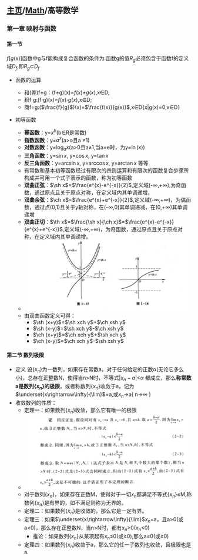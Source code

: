 <head>
    <script src="https://cdn.mathjax.org/mathjax/latest/MathJax.js?config=TeX-AMS-MML_HTMLorMML" type="text/javascript"></script>
    <script type="text/x-mathjax-config">
        MathJax.Hub.Config({
            tex2jax: {
            skipTags: ['script', 'noscript', 'style', 'textarea', 'pre'],
            inlineMath: [['$','$']]
            }
        });
    </script>
</head>

## [主页](../README.md)/[Math](./readme.md)/高等数学

### 第一章 映射与函数
#### 第一节
$f[g(x)]$函数中g与f能构成复合函数的条件为:函数g的值$R_{g}$必须包含于函数f的定义域$D_{f}$,即$R_{g}$$\subset$$D_{f}$

- 函数的运算
  - 和(差)f$\pm$g：(f$\pm$g)(x)=$f(x)$$\pm$$g(x)$,x$\in$D;
  - 积f$\cdot$g:(f$\cdot$g)(x)=$f(x)$$\cdot$$g(x)$,x$\in$D;
  - 商f$\div$g:($\frac{f}{g}$)(x)=$\frac{f(x)}{g(x)}$,x$\in$D\{x|g(x)=0,x$\in$D}
  
- 初等函数
  - **幂函数**：y=$x^{b}$(b$\in$R是常数)
  - **指数函数**：y=$a^{x}$(a>o且a $\neq$1)
  - **对数函数**：y=$\log_ax$(a>0且a$\neq$1,当a=e时，为y=$\ln(x)$) 
  - **三角函数**：y=$\sin x$, y=$\cos x$, y=$\tan x$
  - **反三角函数**：y=$\arcsin x$, y=$\arccos x$, y=$\arctan x$ 等等
  - 有常数和基本初等函数经过有限次的四则运算和有限次的函数复合步骤所构成并可用一个式子表示的函数，称为初等函数
  - **双曲正弦**：$\sh x$=$\frac{e^{x}-e^{-x}}{2}$,定义域(-$\infty$,+$\infty$),为奇函数，通过原点且关于原点对称，在定义域内其单调递增。
  - **双曲余弦**：$\ch x$=$\frac{e^{x}+e^{-x}}{2}$,定义域(-$\infty$,+$\infty$)，为偶函数，通过点(0,1)且关于y轴对称，在(-$\infty$,0)其单调递减，在(0,+$\infty$)其单调递增
  - **双曲正切**：$\th x$=$\frac{\sh x}{\ch x}$=$\frac{e^{x}-e^{-x}}{e^{x}+e^{-x}}$,定义域(-$\infty$,+$\infty$)，为奇函数，通过原点且关于原点对称，在定义域内其单调递增。
  - ![](/Math/pic/Math1.png)
  - 由双曲函数定义可得：
    - $\sh (x+y)$=$\sh xch y$+$\ch xsh y$
    - $\sh (x-y)$=$\sh xch y$-$\ch xsh y$
    - $\ch (x+y)$=$\ch xch y$+$\sh xch y$
    - $\ch (x-y)$=$\ch xch y$-$\sh xsh y$
#### 第二节 数列极限
- 定义 设{${x}_{n}$}为一数列，如果存在常数a，对于任何给定的正数$\alpha$(无论它多么小)，总存在正整数N，使得当n>N时，不等式$\lvert {x}_{n}-a\rvert$<$\alpha$ 都成立，那么**称常数a是数列{${x}_{n}$}的极限**，或者称数列{${x}_{n}$}收敛于a，记为 $\underset{x\rightarrow\infty}{\lim}$=a,或${x}_{n}$->a( n->$\infty$ )
- 收敛数列的性质：
  - 定理一：如果数列{${x}_{n}$}收敛，那么它有唯一的极限
  - ![](/Math/pic/Math2.png)
  - 对于数列{${x}_{n}$}，如果存在正数M，使得对于一切${x}_{n}$都满足不等式{${x}_{n}$}$\le$M,称数列{${x}_{n}$}是有界的，如不满足则称为无界的。
  - 定理二：如果数列{${x}_{n}$}是收敛的，那么它是一定有界。
  - 定理三：如果$\underset{x\rightarrow\infty}{\lim}$${x}_{n}$=a，且a>0(或a<0)，那么存在正整数N，当n>N时，都有${x}_{n}$>0(${x}_{n}$<0)
    - 推论：如果数列{${x}_{n}$}从某项起有${x}_{n}$$\le$0(或$\ge$0),那么a$\le$0(或$\ge$0)
  - 定理四：如果数列{${x}_{n}$}收敛于a，那么它的任一子数列也收敛，且极限也是a.